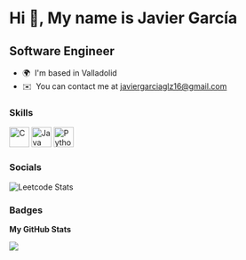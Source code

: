 Hi 👋, My name is Javier García
==============================

Software Engineer
-----------------

* 🌍  I'm based in Valladolid
* ✉️  You can contact me at [javiergarciaglz16@gmail.com](mailto:javiergarciaglz16@gmail.com)

### Skills


<p align="left">
<a href="https://docs.microsoft.com/en-us/cpp/?view=msvc-170" target="_blank" rel="noreferrer"><img src="https://raw.githubusercontent.com/danielcranney/readme-generator/main/public/icons/skills/c-colored.svg" width="36" height="36" alt="C" /></a>
<a href="https://www.oracle.com/java/" target="_blank" rel="noreferrer"><img src="https://raw.githubusercontent.com/danielcranney/readme-generator/main/public/icons/skills/java-colored.svg" width="36" height="36" alt="Java" /></a>
<a href="https://www.python.org/" target="_blank" rel="noreferrer"><img src="https://raw.githubusercontent.com/danielcranney/readme-generator/main/public/icons/skills/python-colored.svg" width="36" height="36" alt="Python" /></a>
</p>


### Socials

![Leetcode Stats](https://leetcard.jacoblin.cool/javivu)

### Badges

<b>My GitHub Stats</b>

<p align="left"><a href="http://www.github.com/JavivuG"><img src="https://github-readme-streak-stats.herokuapp.com/?user=JavivuG&stroke=ffffff&background=181824&ring=0891b2&fire=0891b2&currStreakNum=ffffff&currStreakLabel=0891b2&sideNums=ffffff&sideLabels=ffffff&dates=ffffff&hide_border=true" /></a></p>

